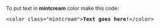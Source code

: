 To put text in <b>mintcream</b> color make this code:
<pre>&lt;color class="mintcream"&gt;<b>Text goes here!</b>&lt;/color&gt;</pre>
